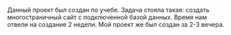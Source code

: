 Данный проект был создан по учебе. Задача стояла такая: создать многостраничный сайт с подключенной базой данных. Время нам отвели на создание 2 недели. Мой проект же был создан за 2-3 вечера.